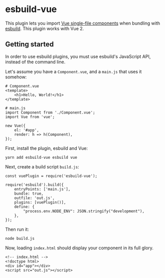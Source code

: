 # esbuild-vue

This plugin lets you import [Vue single-file components][sfc] when bundling with [esbuild]. This plugin works with Vue 2.

## Getting started

In order to use esbuild plugins, you must use esbuild's JavaScript API, instead of the command line.

Let's assume you have a `Component.vue`, and a `main.js` that uses it somehow:

~~~
# Component.vue
<template>
    <h1>Hello, World!</h1>
</template>
~~~

~~~
# main.js
import Component from './Component.vue';
import Vue from 'vue';

new Vue({
    el: '#app',
    render: h => h(Component),
});
~~~

First, install the plugin, esbuild and Vue:

~~~
yarn add esbuild-vue esbuild vue
~~~

Next, create a build script `build.js`:

~~~
const vuePlugin = require('esbuild-vue');

require('esbuild').build({
    entryPoints: ['main.js'],
    bundle: true,
    outfile: 'out.js',
    plugins: [vuePlugin()],
    define: {
        "process.env.NODE_ENV": JSON.stringify("development"),
    },
});
~~~

Then run it:

~~~
node build.js
~~~

Now, loading `index.html` should display your component in its full glory.

~~~
<!-- index.html -->
<!doctype html>
<div id="app"></div>
<script src="out.js"></script>
~~~

[sfc]: https://vuejs.org/v2/guide/single-file-components.html
[esbuild]: https://esbuild.github.io/